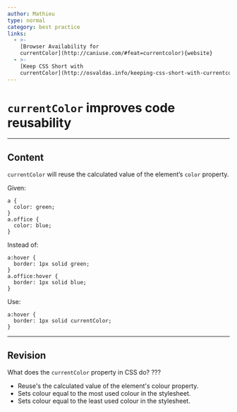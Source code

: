 ```yaml
---
author: Mathieu
type: normal
category: best practice
links:
  - >-
    [Browser Availability for
    currentColor](http://caniuse.com/#feat=currentcolor){website}
  - >-
    [Keep CSS Short with
    currentColor](http://osvaldas.info/keeping-css-short-with-currentcolor){website}
---
```


# `currentColor` improves code reusability


---

## Content

`currentColor` will reuse the calculated value of the element’s `color` property.

Given:

```plain-text
a {
  color: green;
}
a.office {
  color: blue;
}
```

Instead of:

```plain-text
a:hover {
  border: 1px solid green;
}
a.office:hover {
  border: 1px solid blue;
}
```

Use:

```plain-text
a:hover {
  border: 1px solid currentColor;
}
```


---

## Revision

What does the `currentColor` property in CSS do? ???

- Reuse's the calculated value of the element's colour property.
- Sets colour equal to the most used colour in the stylesheet.
- Sets colour equal to the least used colour in the stylesheet.
 
